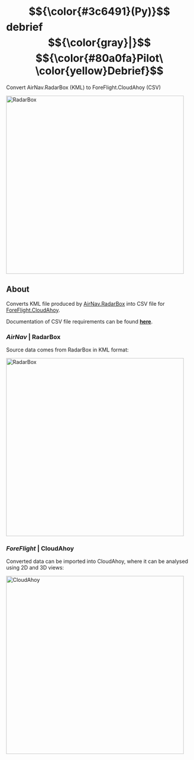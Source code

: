 # $${\color{#3c6491}(Py)}$$ debrief $${\color{gray}|}$$ $${\color{#80a0fa}Pilot\ \color{yellow}Debrief}$$
Convert AirNav.RadarBox (KML) to ForeFlight.CloudAhoy (CSV)

<img width="480" alt="RadarBox" src="https://github.com/user-attachments/assets/da6622f0-fc15-4a02-a90a-7e12812d67f9">

## About

Converts KML file produced by [AirNav.RadarBox](https://www.radarbox.com/) into
CSV file for [ForeFlight.CloudAhoy](https://www.cloudahoy.com/debrief/).

Documentation of CSV file requirements can be found **[here](https://support.foreflight.com/hc/en-us/articles/15694625194135-CloudAhoy-CSV-File-Format-Requirements)**.

### *AirNav* | RadarBox

Source data comes from RadarBox in KML format:

<img width="480" alt="RadarBox" src="https://github.com/user-attachments/assets/4e21279d-f3fb-4195-9627-e529b746addc">


### *ForeFlight* | CloudAhoy

Converted data can be imported into CloudAhoy, where it can be analysed using 2D and 3D views:

<img width="480" alt="CloudAhoy" src="https://github.com/user-attachments/assets/2cbde08d-e56f-42e3-9f2c-fe68d58b596b">
